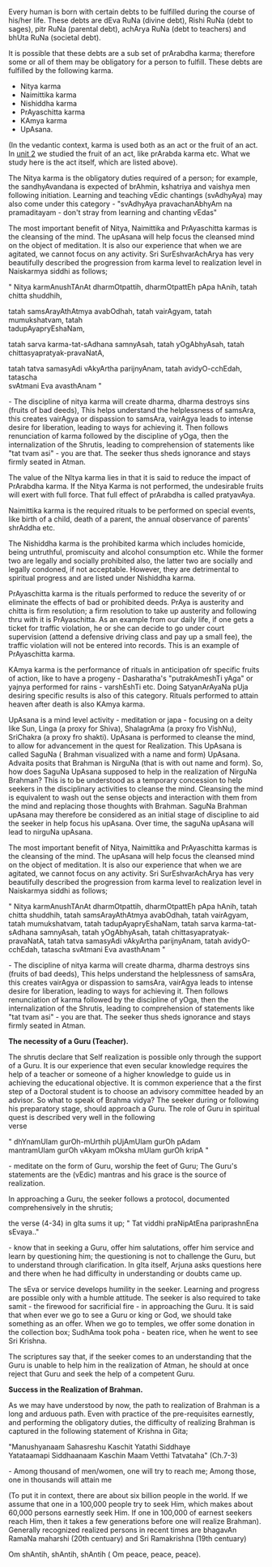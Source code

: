 <p>Every human is born with certain debts to be fulfilled during the course of his/her life. These debts are dEva RuNa (divine debt), Rishi RuNa (debt to sages), pitr RuNa (parental debt), achArya RuNa (debt to teachers) and bhUta RuNa (societal debt).</p>

<p>It is possible that these debts are a sub set of prArabdha karma; therefore some or all of them may be obligatory for a person to fulfill. These debts are fulfilled by the following karma.</p>

<ul>
<li>Nitya karma</li>
<li>Naimittika karma</li>
<li>Nishiddha karma</li>
<li>PrAyaschitta karma</li>
<li>KAmya karma</li>
<li>UpAsana.</li>
</ul>

<p>(In the vedantic context, karma is used both as an act or the fruit of an act. In <a href="./unit_2.html">unit 2</a> we studied the fruit of an act, like prArabda karma etc. What we study here is the act itself, which are listed above).</p>

<p>The Nitya karma is the obligatory duties required of a person; for example, the sandhyAvandana is expected of brAhmin, kshatriya and vaishya men following initiation. Learning  and teaching vEdic chantings (svAdhyAya) may also come under this category - "svAdhyAya pravachanAbhyAm na pramaditayam - don&#39;t stray from learning and chanting vEdas"</p>

<p>The most important benefit of Nitya, Naimittika and PrAyaschitta karmas is the cleansing of the mind. The upAsana will help focus the cleansed mind on the object of meditation. It is also our experience that when we are agitated, we cannot focus on any activity. Sri SurEshvarAchArya has very beautifully described the progression from karma level to realization level in Naiskarmya siddhi as follows;</p>

<p>" Nitya karmAnushTAnAt dharmOtpattih, dharmOtpattEh pApa hAnih, tatah chitta shuddhih, </p>

<p>tatah samsArayAthAtmya avabOdhah, tatah vairAgyam, tatah mumukshatvam, tatah<br />
tadupAyapryEshaNam,</p>

<p>tatah sarva karma-tat-sAdhana samnyAsah, tatah yOgAbhyAsah, tatah<br />
chittasyapratyak-pravaNatA,</p>

<p>tatah tatva samasyAdi vAkyArtha parijnyAnam, tatah avidyO-cchEdah, tatascha<br />
svAtmani Eva avasthAnam " </p>

<p>- The discipline of nitya karma will create dharma, dharma destroys sins (fruits of bad deeds), This helps understand the helplessness of samsAra, this creates vairAgya or dispassion to samsAra, vairAgya leads to intense desire for liberation, leading to ways for achieving it. Then follows renunciation of karma followed by the discipline of yOga, then the internalization of the Shrutis, leading to comprehension of statements like "tat tvam asi" - you are that. The seeker thus sheds ignorance and stays firmly seated in Atman.</p>

<p>The value of the NItya karma lies in that it is said to reduce the impact of PrArabdha karma. If the Nitya Karma is not performed, the undesirable fruits will exert with full force. That full effect of prArabdha is called pratyavAya.</p>

<p>Naimittika karma is the required rituals to be performed on special events, like birth of a child, death of a parent, the annual observance of parents&#39; shrAddha etc.</p>

<p>The Nishiddha karma is the prohibited karma which includes homicide, being untruthful, promiscuity and alcohol consumption etc. While the former two are legally and socially prohibited also, the latter two are socially and legally condoned, if not acceptable. However, they are detrimental to spiritual progress and are listed under Nishiddha karma.</p>

<p>PrAyaschitta karma is the rituals performed to reduce the severity of or eliminate the effects of bad or prohibited deeds. PrAya is austerity and chitta is firm resolution; a firm resolution to take up austerity and following thru with it is PrAyaschitta. As an example from our daily life, if one gets a ticket for traffic violation, he or she can decide to go under court supervision (attend a defensive driving class and pay up a small fee), the traffic violation will not be entered into records. This is an example of PrAyaschitta karma.</p>

<p>KAmya karma is the performance of rituals in anticipation ofr specific fruits of action, like to have a progeny - Dasharatha&#39;s "putrakAmeshTi yAga" or yajnya performed for rains - varshEshTi etc. Doing SatyanArAyaNa pUja desiring specific results is also of this category. Rituals performed to attain heaven after death is also KAmya karma.</p>

<p>UpAsana is a mind level activity - meditation or japa - focusing on a deity like Sun, Linga (a proxy for Shiva), ShalagrAma (a proxy fro VishNu), SriChakra (a proxy fro shakti). UpAsana is performed to cleanse the mind, to allow for advancement in the quest for Realization. This UpAsana is called SaguNa ( Brahman visualized with a name and form) UpAsana. Advaita posits that Brahman is NirguNa (that is with out name and form). So, how does SaguNa UpAsana supposed to help in the realization of  NirguNa Brahman? This is to be understood as a temporary concession to help seekers in the disciplinary activities to cleanse the mind.  Cleansing the mind is equivalent to wash out the sense objects and interaction with them from the mind and replacing those thoughts with Brahman. SaguNa Brahman upAsana may therefore be considered as an initial stage of discipline to aid the seeker in help focus his upAsana. Over time, the saguNa upAsana will lead to nirguNa upAsana.</p>

<p>The most important benefit of Nitya, Naimittika and PrAyaschitta karmas is the cleansing of the mind. The upAsana will help focus the cleansed mind on the object of meditation. It is also our experience that when we are agitated, we cannot focus on any activity. Sri SurEshvarAchArya has very beautifully described the progression from karma level to realization level in Naiskarmya siddhi as follows;</p>

<p>" Nitya karmAnushTAnAt dharmOtpattih, dharmOtpattEh pApa hAnih, tatah chitta shuddhih, tatah samsArayAthAtmya avabOdhah, tatah vairAgyam, tatah mumukshatvam, tatah tadupAyapryEshaNam, tatah sarva karma-tat-sAdhana samnyAsah, tatah yOgAbhyAsah, tatah chittasyapratyak-pravaNatA, tatah tatva samasyAdi vAkyArtha parijnyAnam, tatah avidyO-cchEdah, tatascha svAtmani Eva avasthAnam " </p>

<p>- The discipline of nitya karma will create dharma, dharma destroys sins (fruits of bad deeds), This helps understand the helplessness of samsAra, this creates vairAgya or dispassion to samsAra, vairAgya leads to intense desire for liberation, leading to ways for achieving it. Then follows renunciation of karma followed by the discipline of yOga, then the internalization of the Shrutis, leading to comprehension of statements like "tat tvam asi" - you are that. The seeker thus sheds ignorance and stays firmly seated in Atman.</p>

<p><strong>The necessity of a Guru (Teacher).</strong></p>

<p>The shrutis declare that Self realization is possible only through the support of a Guru. It is our experience that even secular knowledge requires the help of a teacher or someone of a higher knowledge to guide us in achieving the educational objective. It is common experience that a the first step of a Doctoral student is to choose an advisory committee headed by an advisor. So what to speak of Brahma vidya? The seeker during or following his preparatory stage, should approach a Guru. The role of Guru in spiritual quest is described very well in the following<br />
verse</p>

<p>" dhYnamUlam gurOh-mUrthih pUjAmUlam gurOh pAdam<br />
mantramUlam gurOh vAkyam mOksha mUlam gurOh kripA " </p>

<p>- meditate on the form of Guru, worship the feet of Guru; The Guru&#39;s statements are the (vEdic) mantras and his grace is the source of realization.</p>

<p>In approaching a Guru, the seeker follows a protocol, documented comprehensively in the shrutis;</p>

<p>the verse (4-34) in gIta sums it up; " Tat viddhi praNipAtEna pariprashnEna sEvaya.." </p>

<p>- know that in seeking a Guru, offer him salutations, offer him service and learn by questioning him; the questioning is not to challenge the Guru, but to understand through clarification. In gIta itself, Arjuna asks questions here and there when he had difficulty in understanding or doubts came up.</p>

<p>The sEva or service develops humility in the seeker. Learning and progress are possible only with a humble attitude. The seeker is also required to take samit - the firewood for sacrificial fire - in approaching the Guru. It is said that when ever we go to see a Guru or king or God, we should take something as an offer. When we go to temples, we offer some donation in the collection box; SudhAma took poha - beaten rice, when he went to see Sri Krishna.</p>

<p>The scriptures say that, if the seeker comes to an understanding that the Guru is unable to help him in the realization of Atman, he should at once reject that Guru and seek the help of a competent Guru.</p>

<p><strong>Success in the Realization of Brahman.</strong></p>

<p>As we may have understood by now, the path to realization of Brahman is a long and arduous path. Even with practice of the pre-requisites earnestly, and performing the obligatory duties, the difficulty of realizing Brahman is captured in the following statement of Krishna in Gita;</p>

<p>"Manushyanaam Sahasreshu Kaschit Yatathi Siddhaye<br />
Yatataamapi Siddhaanaam Kaschin Maam  Vetthi Tatvataha" (Ch.7-3) </p>

<p>- Among thousand of men/women, one will try to reach me; Among those, one in thousands will attain me </p>

<p>(To put it in context, there are about six billion people in the world. If we assume that one in a 100,000 people try to seek Him, which makes about 60,000 persons earnestly seek Him. If one in 100,000 of earnest seekers reach Him, then it takes a few generations before one will realize Brahman). Generally recognized realized persons in recent times are bhagavAn RamaNa maharshi (20th centuary) and Sri Ramakrishna (19th centuary)</p>

<p>Om shAntih, shAntih, shAntih ( Om peace, peace, peace).</p>
</div>

